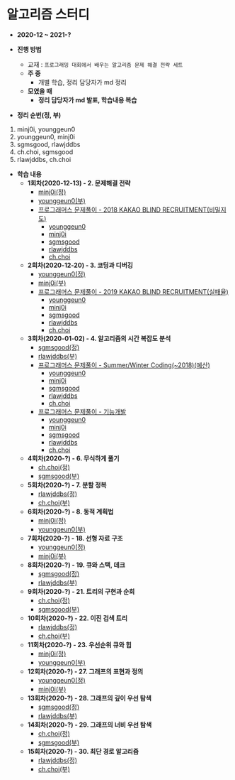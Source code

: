 # 알고리즘 스터디

* **2020-12 ~ 2021-?**
* **진행 방법**
  * 교재 : `프로그래밍 대회에서 배우는 알고리즘 문제 해결 전략 세트`
  * **주 중**
    * 개별 학습, 정리 담당자가 md 정리
  * **모였을 때**
    * **정리 담당자가 md 발표, 학습내용 복습**
    
* **정리 순번(정, 부)**
1. minj0i, younggeun0
2. younggeun0, minj0i
3. sgmsgood, rlawjddbs
4. ch.choi, sgmsgood
5. rlawjddbs, ch.choi

* **학습 내용**
  * **1회차(2020-12-13) - 2. 문제해결 전략**
    * [minj0i(정)](https://github.com/ohbokdong/AlgorithmStudy/blob/main/summary/week1/minj0i.md)
    * [younggeun0(부)](https://github.com/ohbokdong/AlgorithmStudy/blob/main/summary/week1/younggeun0.md)
    * [프로그래머스 문제풀이 - 2018 KAKAO BLIND RECRUITMENT(비밀지도)](https://programmers.co.kr/learn/courses/30/lessons/17681)
      * [younggeun0](https://github.com/ohbokdong/AlgorithmStudy/blob/main/programmers/week1/younggeun0.md)
      * [minj0i](https://github.com/ohbokdong/AlgorithmStudy/blob/main/programmers/week1/minj0i.md)
      * [sgmsgood](https://github.com/ohbokdong/AlgorithmStudy/blob/main/programmers/week1/sgmsgood.md)
      * [rlawjddbs](https://github.com/ohbokdong/AlgorithmStudy/blob/main/programmers/week1/rlawjddbs.md)
      * [ch.choi](https://github.com/ohbokdong/AlgorithmStudy/blob/main/programmers/week1/ch.choi.md)
  * **2회차(2020-12-20) - 3. 코딩과 디버깅**
    * [younggeun0(정)](https://github.com/ohbokdong/AlgorithmStudy/blob/main/summary/week2/younggeun0.md)
    * [minj0i(부)](https://github.com/ohbokdong/AlgorithmStudy/blob/main/summary/week2/minj0i.md)
    * [프로그래머스 문제풀이 - 2019 KAKAO BLIND RECRUITMENT(실패율)](https://programmers.co.kr/learn/courses/30/lessons/42889)
      * [younggeun0](https://github.com/ohbokdong/AlgorithmStudy/blob/main/programmers/week2/younggeun0.md)
      * [minj0i](https://github.com/ohbokdong/AlgorithmStudy/blob/main/programmers/week2/minj0i.md)
      * [sgmsgood](https://github.com/ohbokdong/AlgorithmStudy/blob/main/programmers/week2/sgmsgood.md)
      * [rlawjddbs](https://github.com/ohbokdong/AlgorithmStudy/blob/main/programmers/week2/rlawjddbs.md)
      * [ch.choi](https://github.com/ohbokdong/AlgorithmStudy/blob/main/programmers/week2/ch.choi.md)
  * **3회차(2020-01-02) - 4. 알고리즘의 시간 복잡도 분석**
    * [sgmsgood(정)](https://github.com/ohbokdong/AlgorithmStudy/blob/main/summary/week3/sgmsgood.md)
    * [rlawjddbs(부)](https://github.com/ohbokdong/AlgorithmStudy/blob/main/summary/week3/rlawjddbs.md)
    * [프로그래머스 문제풀이 - Summer/Winter Coding(~2018)(예산)](https://programmers.co.kr/learn/courses/30/lessons/12982)    
      * [younggeun0](https://github.com/ohbokdong/AlgorithmStudy/blob/main/programmers/week3/younggeun0.md)
      * [minj0i](https://github.com/ohbokdong/AlgorithmStudy/blob/main/programmers/week3/minj0i.md)
      * [sgmsgood](https://github.com/ohbokdong/AlgorithmStudy/blob/main/programmers/week3/sgmsgood.md)
      * [rlawjddbs](https://github.com/ohbokdong/AlgorithmStudy/blob/main/programmers/week3/rlawjddbs.md)
      * [ch.choi](https://github.com/ohbokdong/AlgorithmStudy/blob/main/programmers/week3/ch.choi.md)
    * [프로그래머스 문제풀이 - 기능개발](https://programmers.co.kr/learn/courses/30/lessons/42586)
      * [younggeun0](https://github.com/ohbokdong/AlgorithmStudy/blob/main/programmers/week3/younggeun0-2.md)
      * [minj0i](https://github.com/ohbokdong/AlgorithmStudy/blob/main/programmers/week3/minj0i-2.md)
      * [sgmsgood]()
      * [rlawjddbs]()
      * [ch.choi](https://github.com/ohbokdong/AlgorithmStudy/blob/main/programmers/week3/ch.choi-2.md)
  * **4회차(2020-?) - 6. 무식하게 풀기**
    * [ch.choi(정)]()
    * [sgmsgood(부)]()
  * **5회차(2020-?) - 7. 분할 정복**
    * [rlawjddbs(정)]()
    * [ch.choi(부)]()
  * **6회차(2020-?) - 8. 동적 계획법**
    * [minj0i(정)]()
    * [younggeun0(부)]()
  * **7회차(2020-?) - 18. 선형 자료 구조**
    * [younggeun0(정)]()
    * [minj0i(부)]()
  * **8회차(2020-?) - 19. 큐와 스택, 데크**
    * [sgmsgood(정)]()
    * [rlawjddbs(부)]()
  * **9회차(2020-?) - 21. 트리의 구현과 순회**
    * [ch.choi(정)]()    
    * [sgmsgood(부)]()
  * **10회차(2020-?) - 22. 이진 검색 트리**
    * [rlawjddbs(정)]()
    * [ch.choi(부)]()    
  * **11회차(2020-?) - 23. 우선순위 큐와 힙**
    * [minj0i(정)]()
    * [younggeun0(부)]()
  * **12회차(2020-?) - 27. 그래프의 표현과 정의**
    * [younggeun0(정)]()
    * [minj0i(부)]()
  * **13회차(2020-?) - 28. 그래프의 깊이 우선 탐색**
    * [sgmsgood(정)]()
    * [rlawjddbs(부)]()
  * **14회차(2020-?) - 29. 그래프의 너비 우선 탐색**
    * [ch.choi(정)]()    
    * [sgmsgood(부)]()
  * **15회차(2020-?) - 30. 최단 경로 알고리즘**
    * [rlawjddbs(정)]()
    * [ch.choi(부)]()    
